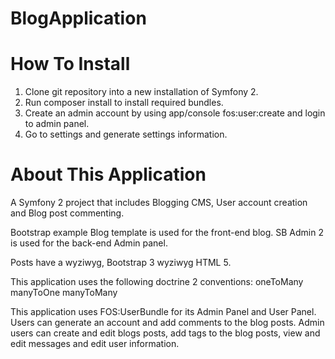 BlogApplication
=============


How To Install
===================

1. Clone git repository into a new installation of Symfony 2.
2. Run composer install to install required bundles.
3. Create an admin account by using app/console fos:user:create and login to admin panel.
4. Go to settings and generate settings information.


About This Application
=========================

A Symfony 2 project that includes Blogging CMS, User account creation and Blog post commenting.

Bootstrap example Blog template is used for the front-end blog.  SB Admin 2 is used for the back-end Admin panel.

Posts have a wyziwyg, Bootstrap 3 wyziwyg HTML 5.

This application uses the following doctrine 2 conventions:
oneToMany
manyToOne
manyToMany

This application uses FOS:UserBundle for its Admin Panel and User Panel.  Users can generate an account and add comments to the blog posts.  Admin users can create and edit blogs posts, add tags to the blog posts, view and edit messages and edit user information.
